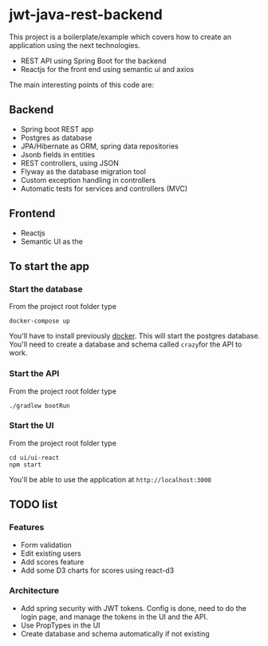 # jwt-java-rest-backend
This project is a boilerplate/example which covers how to create an application using the next technologies.

- REST API using Spring Boot for the backend
- Reactjs for the front end using semantic ui and axios

The main interesting points of this code are:

## Backend
- Spring boot REST app
- Postgres as database
- JPA/Hibernate as ORM, spring data repositories
- Jsonb fields in entities
- REST controllers, using JSON
- Flyway as the database migration tool
- Custom exception handling in controllers 
- Automatic tests for services and controllers (MVC)

## Frontend
- Reactjs
- Semantic UI as the

## To start the app

### Start the database

From the project root folder type

```
docker-compose up
```

You'll have to install previously [docker](https://www.docker.com/).
This will start the postgres database. You'll need to create a database and schema called `crazy`for the API to work.

### Start the API
From the project root folder type

```
./gradlew bootRun
```

### Start the UI
From the project root folder type

```
cd ui/ui-react
npm start
```

You'll be able to use the application at `http://localhost:3000`
 
## TODO list

### Features
- Form validation
- Edit existing users
- Add scores feature
- Add some D3 charts for scores using react-d3

### Architecture
- Add spring security with JWT tokens. Config is done, need to do the login page, and manage the tokens in the UI and the API.
- Use PropTypes in the UI
- Create database and schema automatically if not existing